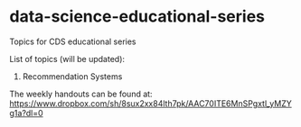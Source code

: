 # data-science-educational-series
Topics for CDS educational series

List of topics (will be updated):

1. Recommendation Systems

The weekly handouts can be found at: https://www.dropbox.com/sh/8sux2xx84lth7pk/AAC70ITE6MnSPgxtl_yMZYg1a?dl=0
